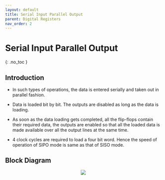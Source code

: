 ```yaml
---
layout: default
title: Serial Input Parallel Output
parent: Digital Registers
nav_order: 2
---
```


# Serial Input Parallel Output
{: .no_toc }




## Introduction
 
* In such types of operations, the data is entered serially and taken out in parallel fashion.

* Data is loaded bit by bit. The outputs are disabled as long as the data is loading.

* As soon as the data loading gets completed, all the flip-flops contain their required data, the outputs are enabled so that all the loaded data is made available over all the output lines at the same time.

* 4 clock cycles are required to load a four bit word. Hence the speed of operation of SIPO mode is same as that of SISO mode.


## Block Diagram


<div style="text-align:center"><img src="../../assets/images/sipo_blockdiagram.jpg" /></div>
